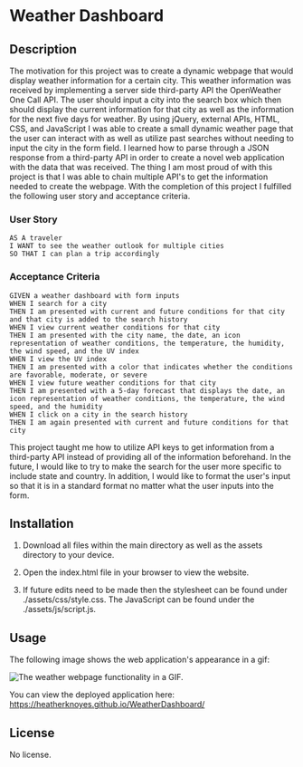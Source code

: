 # Weather Dashboard

## Description

The motivation for this project was to create a dynamic webpage that would display weather information for a certain city. This weather information was received by implementing a server side third-party API the OpenWeather One Call API. The user should input a city into the search box which then should display the current information for that city as well as the information for the next five days for weather. By using jQuery, external APIs, HTML, CSS, and JavaScript I was able to create a small dynamic weather page that the user can interact with as well as utilize past searches without needing to input the city in the form field. I learned how to parse through a JSON response from a third-party API in order to create a novel web application with the data that was received. The thing I am most proud of with this project is that I was able to chain multiple API's to get the information needed to create the webpage. With the completion of this project I fulfilled the following user story and acceptance criteria.

### User Story

```
AS A traveler
I WANT to see the weather outlook for multiple cities
SO THAT I can plan a trip accordingly
```

### Acceptance Criteria

```
GIVEN a weather dashboard with form inputs
WHEN I search for a city
THEN I am presented with current and future conditions for that city and that city is added to the search history
WHEN I view current weather conditions for that city
THEN I am presented with the city name, the date, an icon representation of weather conditions, the temperature, the humidity, the wind speed, and the UV index
WHEN I view the UV index
THEN I am presented with a color that indicates whether the conditions are favorable, moderate, or severe
WHEN I view future weather conditions for that city
THEN I am presented with a 5-day forecast that displays the date, an icon representation of weather conditions, the temperature, the wind speed, and the humidity
WHEN I click on a city in the search history
THEN I am again presented with current and future conditions for that city
```

This project taught me how to utilize API keys to get information from a third-party API instead of providing all of the information beforehand. In the future, I would like to try to make the search for the user more specific to include state and country. In addition, I would like to format the user's input so that it is in a standard format no matter what the user inputs into the form.

## Installation

1. Download all files within the main directory as well as the assets directory to your device.

2. Open the index.html file in your browser to view the website.

3. If future edits need to be made then the stylesheet can be found under ./assets/css/style.css. The JavaScript can be found under the ./assets/js/script.js.

## Usage

The following image shows the web application's appearance in a gif:

![The weather webpage functionality in a GIF.](./assets/images/WeatherDashboardGIF.gif)

You can view the deployed application here: https://heatherknoyes.github.io/WeatherDashboard/

## License

No license.
